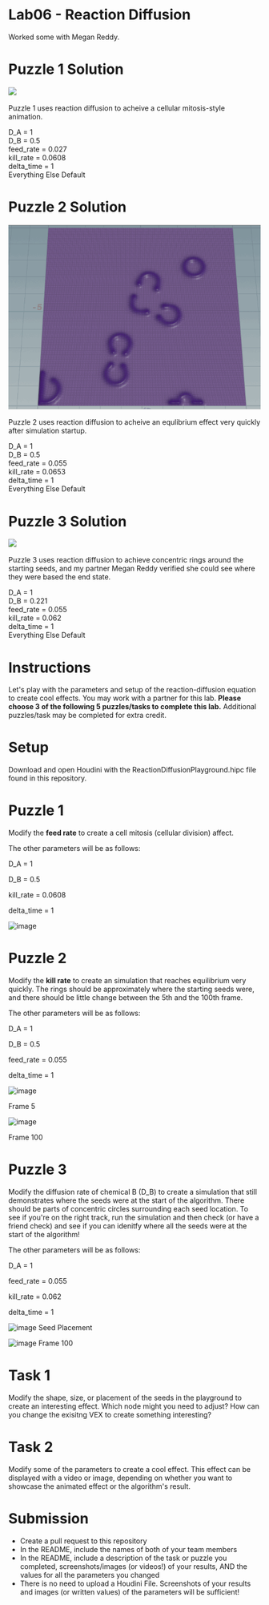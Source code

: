 # Lab06 - Reaction Diffusion

Worked some with Megan Reddy.

# Puzzle 1 Solution
![](dwe.gif)

Puzzle 1 uses reaction diffusion to acheive a cellular mitosis-style animation.

D_A = 1\
D_B = 0.5\
feed_rate = 0.027\
kill_rate = 0.0608\
delta_time = 1\
Everything Else Default

# Puzzle 2 Solution
![](oiwef.gif)

Puzzle 2 uses reaction diffusion to acheive an equlibrium effect very quickly after simulation startup.

D_A = 1\
D_B = 0.5\
feed_rate = 0.055\
kill_rate = 0.0653\
delta_time = 1\
Everything Else Default

# Puzzle 3 Solution
![](oige.gif)

Puzzle 3 uses reaction diffusion to achieve concentric rings around the starting seeds, and my partner Megan Reddy verified she could see where they were based
the end state.

D_A = 1\
D_B = 0.221\
feed_rate = 0.055\
kill_rate = 0.062\
delta_time = 1\
Everything Else Default



# Instructions
Let's play with the parameters and setup of the reaction-diffusion equation to create cool effects. You may work with a partner for this lab. **Please choose 3 of the following 5 puzzles/tasks to complete this lab.** Additional puzzles/task may be completed for extra credit.

# Setup
Download and open Houdini with the ReactionDiffusionPlayground.hipc file found in this repository.

# Puzzle 1
Modify the **feed rate** to create a cell mitosis (cellular division) affect.

The other parameters will be as follows:

D_A = 1

D_B = 0.5

kill_rate = 0.0608

delta_time = 1


![image](https://user-images.githubusercontent.com/60444726/197622415-ca9b9623-d01b-4e54-9b1a-b79109248cab.png)


# Puzzle 2
Modify the **kill rate** to create an simulation that reaches equilibrium very quickly. The rings should be approximately where the starting seeds were, and there should be little change between the 5th and the 100th frame.

The other parameters will be as follows:

D_A = 1

D_B = 0.5

feed_rate = 0.055

delta_time = 1



![image](https://user-images.githubusercontent.com/60444726/197624737-58ab1aca-accb-4b4a-9654-cdc5fe84e723.png)

Frame 5


![image](https://user-images.githubusercontent.com/60444726/197624645-e5b13798-ae74-4e18-84dc-955a9919021c.png)

Frame 100

# Puzzle 3
Modify the diffusion rate of chemical B (D_B) to create a simulation that still demonstrates where the seeds were at the start of the algorithm. There should be parts of concentric circles surrounding each seed location. To see if you're on the right track, run the simulation and then check (or have a friend check) and see if you can idenitfy where all the seeds were at the start of the algorithm!

The other parameters will be as follows:

D_A = 1

feed_rate = 0.055

kill_rate = 0.062

delta_time = 1

![image](https://user-images.githubusercontent.com/60444726/197626261-1e4fa5d4-d9d8-4563-8b92-c2b2a20038f7.png)
Seed Placement

![image](https://user-images.githubusercontent.com/60444726/197626365-9a91a0d6-1e6f-4b0f-838b-7047c153d860.png)
Frame 100

# Task 1
Modify the shape, size, or placement of the seeds in the playground to create an interesting effect. Which node might you need to adjust? How can you change the exisitng VEX to create something interesting?

# Task 2
Modify some of the parameters to create a cool effect. This effect can be displayed with a video or image, depending on whether you want to showcase the animated effect or the algorithm's result.

# Submission
- Create a pull request to this repository
- In the README, include the names of both of your team members
- In the README, include a description of the task or puzzle you completed, screenshots/images (or videos!) of your results, AND the values for all the parameters you changed
- There is no need to upload a Houdini File. Screenshots of your results and images (or written values) of the parameters will be sufficient!
